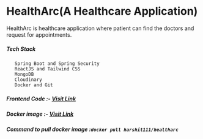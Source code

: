 # HealthArc(A Healthcare Application)

HealthArc is healthcare application where patient can find the doctors and request for appointments.
##### Tech Stack 
       Spring Boot and Spring Security
       ReactJS and Tailwind CSS
       MongoDB
       Cloudinary 
       Docker and Git



#####  Frontend Code :- [Visit Link](https://github.com/coderharsx1122/Arc-Healthcare-Frontend.git)

##### Docker image :- [Visit Link](https://hub.docker.com/r/harshit111/healtharc)
##### Command to pull docker image :```docker pull harshit111/healtharc``` 
